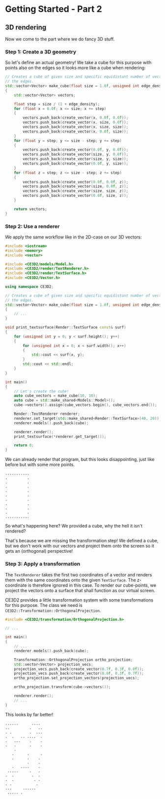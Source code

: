 # Getting Started - Part 2

## 3D rendering

Now we come to the part where we do fancy 3D stuff.

### Step 1: Create a 3D geometry

So let's define an actual geometry! We take a cube for this purpose with points
also on the edges so it looks more like a cube when rendering:

```cpp
// Creates a cube of given size and specific equidistant number of vectors on
// the edges.
std::vector<Vector> make_cube(float size = 1.0f, unsigned int edge_density = 0)
{
    std::vector<Vector> vectors;

    float step = size / (1 + edge_density);
    for (float x = 0.0f; x <= size; x += step)
    {
        vectors.push_back(create_vector(x, 0.0f, 0.0f));
        vectors.push_back(create_vector(x, size, 0.0f));
        vectors.push_back(create_vector(x, size, size));
        vectors.push_back(create_vector(x, 0.0f, size));
    }
    for (float y = step; y <= size - step; y += step)
    {
        vectors.push_back(create_vector(0.0f, y, 0.0f));
        vectors.push_back(create_vector(size, y, 0.0f));
        vectors.push_back(create_vector(size, y, size));
        vectors.push_back(create_vector(0.0f, y, size));
    }
    for (float z = step; z <= size - step; z += step)
    {
        vectors.push_back(create_vector(0.0f, 0.0f, z));
        vectors.push_back(create_vector(size, 0.0f, z));
        vectors.push_back(create_vector(size, size, z));
        vectors.push_back(create_vector(0.0f, size, z));
    }

    return vectors;
}
```

### Step 2: Use a renderer

We apply the same workflow like in the 2D-case on our 3D vectors:

```cpp
#include <iostream>
#include <memory>
#include <vector>

#include <CE3D2/models/Model.h>
#include <CE3D2/render/TextRenderer.h>
#include <CE3D2/render/TextSurface.h>
#include <CE3D2/Vector.h>

using namespace CE3D2;

// Creates a cube of given size and specific equidistant number of vectors on
// the edges.
std::vector<Vector> make_cube(float size = 1.0f, unsigned int edge_density = 0)
{
    // ...
}

void print_textsurface(Render::TextSurface const& surf)
{
    for (unsigned int y = 0; y < surf.height(); y++)
    {
        for (unsigned int x = 0; x < surf.width(); x++)
        {
            std::cout << surf(x, y);
        }
        std::cout << std::endl;
    }
}

int main()
{
    // Let's create the cube!
    auto cube_vectors = make_cube(10, 10);
    auto cube = std::make_shared<Models::Model>();
    cube->vectors().assign(cube_vectors.begin(), cube_vectors.end());

    Render::TextRenderer renderer;
    renderer.set_target(std::make_shared<Render::TextSurface>(40, 20));
    renderer.models().push_back(cube);

    renderer.render();
    print_textsurface(*renderer.get_target());

    return 0;
}
```

We can already render that program, but this looks disappointing, just like
before but with some more points.

```
...........
.         .
.         .
.         .
.         .
.         .
.         .
.         .
.         .
.         .
...........
```

So what's happening here? We provided a cube, why the hell it isn't rendered?

That's because we are missing the transformation step! We defined a cube, but
we don't work with our vectors and project them onto the screen so it gets an
(orthogonal) perspective!

### Step 3: Apply a transformation

The `TextRenderer` takes the first two coordinates of a vector and renders them
with the same coordinates onto the given `TextSurface`. The z-coordinate is
therefore ignored in this case. To render our cube-points, we project the
vectors onto a surface that shall function as our virtual screen.

CE3D2 provides a little transformation system with some transformations for this
purpose. The class we need is `CE3D2::Transformation::OrthogonalProjection`.

```cpp
#include <CE3D2/transformation/OrthogonalProjection.h>

// ...

int main()
{
    // ...
    renderer.models().push_back(cube);

    Transformation::OrthogonalProjection ortho_projection;
    std::vector<Vector> projection_vecs;
    projection_vecs.push_back(create_vector(0.7f, 0.3f, 0.0f));
    projection_vecs.push_back(create_vector(0.0f, 0.3f, 0.7f));
    ortho_projection.set_projection_vectors(projection_vecs);

    ortho_projection.transform(cube->vectors());

    renderer.render();
    // ...
}
```

This looks by far better!

```
......      ....
..         .   ..
. .        .  ...
.  .   .. ....  .
.   ...    .    .
.   .      .    .
    .
   .      .     .
   .      .    .
          .    .
   .   ....    .
 .....     .   .
.  .        .  .
.  .         . .
. .           .
...     ......
 ..... .
```
